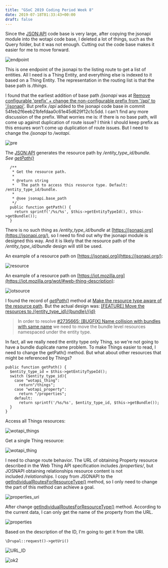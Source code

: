 ```yaml
---
title: "GSoC 2019 Coding Period Week 8"
date: 2019-07-18T01:33:43+00:00
draft: false 
---
```


[//]: # ( UUID: b16ff53a-dd41-4277-8eb2-6c09d1084aac )
[//]: # ( Title: GSoC 2019 Coding Period Week 8 )
[//]: # ( Created: 2019-07-18T01:33:43+00:00 )

Since the [JSON:API](https://www.drupal.org/project/jsonapi) code base is very large, after copying the jsonapi module into the wotapi code base, I deleted a lot of things, such as the Query folder, but it was not enough. Cutting out the code base makes it easier for me to move forward.

![endpoint](/images/endpoint.png)

This is one endpoint of the jsonapi to the listing route to get a list of entities. All I need is a Thing Entity, and everything else is indexed to it based on a Thing Entity. The representation in the routing list is that the base path is _/things_.

I found that the earliest addition of base path _/jsonapi_ was at [Remove configurable 'prefix' + change the non-configurable prefix from '/api' to '/jsonapi'](https://www.drupal.org/project/jsonapi/issues/2838580). But prefix _/api_ added to the jsonapi code base in commit 54feb2f6eeb21bfefdaa0c61e45d629f12c1c5dd. I can't find any more discussion of the prefix. What worries me is: if there is no base path, will come up against duplication of route issue? I think I should keep prefix as this ensures won't come up duplication of route issues. But I need to change the _/jsonapi_ to _/wotapi_.

![pre](/images/pre.png)

The [JSON:API](https://www.drupal.org/project/jsonapi) generates the resource path by _/entity\_type\_id/bundle. See [getPath()](https://git.drupalcode.org/project/jsonapi/blob/8.x-2.x/src/ResourceType/ResourceType.php#L388)_

```
  /**
   * Get the resource path.
   *
   * @return string
   *   The path to access this resource type. Default: /entity_type_id/bundle.
   *
   * @see jsonapi.base_path
   */
  public function getPath() {
    return sprintf('/%s/%s', $this->getEntityTypeId(), $this->getBundle());
  }

```

There is no such thing as _/entity\_type\_id/bundle_ at [https://jsonapi.org](https://jsonapi.org/), so I need to find out why the jsonapi module is designed this way. And it is likely that the resource path of the _/entity\_type\_id/bundle_ design will still be used.

An example of a resource path on [https://jsonapi.org](https://jsonapi.org/):

![resource](/images/resource.png)

An example of a resource path on [https://iot.mozilla.org](https://iot.mozilla.org/wot/#web-thing-description):

![iotsource](/images/iotresource.png)

I found the record of _[getPath()](https://git.drupalcode.org/project/jsonapi/blob/8.x-2.x/src/ResourceType/ResourceType.php#L388)_ method at [Make the resource type aware of the resource path](https://www.drupal.org/node/2949635). But the actual design was: [[FEATURE] Move the resources to /{entity\_type\_id}/{bundle}/{id}](https://www.drupal.org/project/jsonapi/issues/2751525)

> In order to resolve [#2735665: [BUGFIX] Name collision with bundles with same name](https://www.drupal.org/project/jsonapi/issues/2735665 "Status: Closed (duplicate)") we need to move the bundle level resources namespaced under the entity type.

In fact, all we really need the entity type only Thing, so we're not going to have a bundle duplicate name problem. To make Things easier to read, I need to change the getPath() method. But what about other resources that might be referenced by Things?

```
public function getPath() {
  $entity_type_id = $this->getEntityTypeId();
  switch ($entity_type_id){
    case "wotapi_thing":
      return"/things";
    case "wotapi_property":
      return "/properties";
    default:
      return sprintf('/%s/%s', $entity_type_id, $this->getBundle());
  }
}
```

Access all Things resources:

![wotapi_things](/images/wotapi_things.png)

Get a single Thing resource:

![wotapi_thing](/images/wotapi_thing.png)

I need to change route behavior. The URL of obtaining Property resource described in the Web Thing API specification includes _/properties/_, but JOSNAPI obtaining relationships resource content is not included _/relationships._ I copy from JSONAPI to the [getIndividualRoutesForResourceType()](https://git.drupalcode.org/project/jsonapi/blob/8.x-2.x/src/Routing/Routes.php#L285) method, so I only need to change the part of this method can achieve a goal.

![properties_uri](/images/properties_uri.png)

After change [getIndividualRoutesForResourceType()](https://git.drupalcode.org/project/jsonapi/blob/8.x-2.x/src/Routing/Routes.php#L285) method. According to the current data, I can only get the name of the property from the URL.

![properties](/images/properties.png)

Based on the description of the ID, I'm going to get it from the URI.

```
\Drupal::request()->getUri()
```

![URL_ID](/images/url.png)

![ok2](/images/ok2.png)